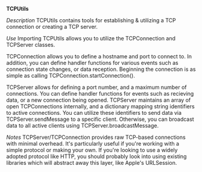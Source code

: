 **TCPUtils**

*Description*
TCPUtils contains tools for establishing & utilizing a TCP connection or creating a TCP server.

*Use*
Importing TCPUtils allows you to utilize the TCPConnection and TCPServer classes.

TCPConnection allows you to define a hostname and port to connect to. In addition, you can define handler functions for various events such as connection state changes, or data reception.
Beginning the connection is as simple as calling TCPConnection.startConnection().

TCPServer allows for defining a port number, and a maximum number of connections. You can define handler functions for events such as recieving data, or a new connection being opened.
TCPServer maintains an array of open TCPConnections internally, and a dictionary mapping string identifiers to active connections. You can utilize these identifiers to send data via TCPServer.sendMessage to a specific client.
Otherwise, you can broadcast data to all active clients using TCPServer.broadcastMessage.

*Notes*
TCPServer/TCPConnection provides raw TCP-based connections with minimal overhead. It's particularly useful if you're working with a simple protocol or making your own.
If you're looking to use a widely adopted protocol like HTTP, you should probably look into using existing libraries which will abstract away this layer, like Apple's URLSession.
